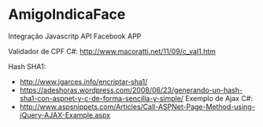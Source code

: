 # AmigoIndicaFace
Integração Javascritp API Facebook APP


Validador de CPF C#: http://www.macoratti.net/11/09/c_val1.htm

Hash SHA1:
  - http://www.jgarces.info/encriptar-sha1/
  - https://adeshoras.wordpress.com/2008/06/23/generando-un-hash-sha1-con-aspnet-y-c-de-forma-sencilla-y-simple/
  Exemplo de Ajax C#:
  - http://www.aspsnippets.com/Articles/Call-ASPNet-Page-Method-using-jQuery-AJAX-Example.aspx


